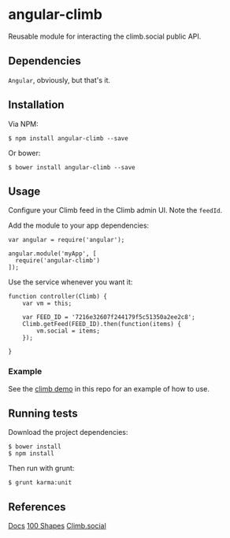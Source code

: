 # angular-climb

Reusable module for interacting the climb.social public API.

## Dependencies

`Angular`, obviously, but that's it.

## Installation

Via NPM:

    $ npm install angular-climb --save

Or bower:

    $ bower install angular-climb --save

## Usage

Configure your Climb feed in the Climb admin UI. Note the `feedId`.

Add the module to your app dependencies:

    var angular = require('angular');
    
    angular.module('myApp', [
      require('angular-climb')
    ]);
    
Use the service whenever you want it:

    function controller(Climb) {
        var vm = this;
        
        var FEED_ID = '7216e32607f244179f5c51350a2ee2c8';
        Climb.getFeed(FEED_ID).then(function(items) {
            vm.social = items;
        });
        
    }

### Example

See the [climb demo](example/index.html) in this repo for an example of how to use.
    

## Running tests

Download the project dependencies:

    $ bower install
    $ npm install
   
Then run with grunt:

    $ grunt karma:unit

## References

[Docs](http://docs.climb.social/)
[100 Shapes](http://www.100shapes.com/)
[Climb.social](http://www.climb.social/)